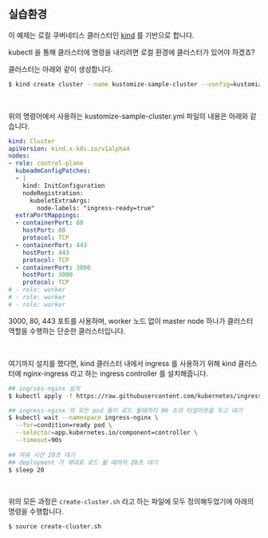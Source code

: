 ## 실습환경

이 예제는 로컬 쿠버네티스 클러스터인 [kind](https://kind.sigs.k8s.io/) 를 기반으로 합니다.

kubectl 을 통해 클러스터에 명령을 내리려면 로컬 환경에 클러스터가 있어야 하겠죠?

클러스터는 아래와 같이 생성합니다.

```bash
$ kind create cluster --name kustomize-sample-cluster --config=kustomize-sample-cluster.yml
```

<br>



위의 명령어에서 사용하는 kustomize-sample-cluster.yml 파일의 내용은 아래와 같습니다.

```yaml
kind: Cluster
apiVersion: kind.x-k8s.io/v1alpha4
nodes:
- role: control-plane
  kubeadmConfigPatches:
  - |
    kind: InitConfiguration
    nodeRegistration:
      kubeletExtraArgs:
        node-labels: "ingress-ready=true"
  extraPortMappings:
  - containerPort: 80
    hostPort: 80
    protocol: TCP
  - containerPort: 443
    hostPort: 443
    protocol: TCP
  - containerPort: 3000
    hostPort: 3000
    protocol: TCP
# - role: worker
# - role: worker
# - role: worker
```

3000, 80, 443 포트를 사용하며, worker 노드 없이 master node 하나가 클러스터 역할을 수행하는 단순한 클러스터입니다.<br>

<br>



여기까지 설치를 했다면, kind 클러스터 내에서 ingress 를 사용하기 위해 kind 클러스터에 nginx-ingress 라고 하는 ingress controller 를 설치해줍니다.<br>

```bash
## ingrses-nginx 설치
$ kubectl apply -f https://raw.githubusercontent.com/kubernetes/ingress-nginx/main/deploy/static/provider/kind/deploy.yaml

## ingress-nginx 의 모든 pod 들이 로드 될때까지 90 초의 타임아웃을 두고 대기
$ kubectl wait --namespace ingress-nginx \
  --for=condition=ready pod \
  --selector=app.kubernetes.io/component=controller \
  --timeout=90s
  
## 여유 시간 20초 대기
## deployment 가 제대로 로드 될 때까지 20초 대기
$ sleep 20
```

<br>



위의 모든 과정은 `create-cluster.sh` 라고 하는 파일에 모두 정의해두었기에 아래의 명령을 수행합니다.

```bash
$ source create-cluster.sh
```

